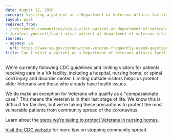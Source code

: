 ```yaml
---
date: August 12, 2020
excerpt: Visiting a patient at a Department of Veterans Affairs facility
layout: post
redirect_from:
- /retirement-communities/can-i-visit-patient-at-department-of-veterans-affairs-facility/
- /protect-yourself/can-i-visit-patient-at-department-of-veterans-affairs-facility/
sources:
- agency: va
  url: https://www.va.gov/coronavirus-veteran-frequently-asked-questions/#health-care-appointments-and-m
title: Can I visit a patient at a Department of Veterans Affairs facility?
---
```


We're currently following CDC guidelines and limiting visitors for patients receiving care in a VA facility, including a hospital, nursing home, or spinal cord injury and disorder center. Limiting outside visitors helps us protect older Veterans and those who already have health issues.

We do make an exception for Veterans who qualify as a "compassionate case." This means the Veteran is in their last stage of life. We know this is difficult for families, but we’re taking these precautions to protect the most vulnerable patients from community spread of the coronavirus.

Learn about the [steps we’re taking to protect Veterans in nursing homes](https://www.va.gov/opa/pressrel/pressrelease.cfm?id=5400).

[Visit the CDC website](https://www.cdc.gov/coronavirus/2019-ncov/index.html) for more tips on stopping community spread.